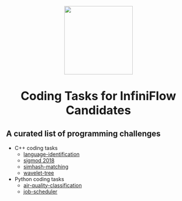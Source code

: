 <div align="center">
  <img width="187" src="https://user-images.githubusercontent.com/93570324/234292265-889228a8-7a68-4e2d-b891-f75262410af1.png"/>
</div>
<h1><p align="center" style="font-size: 32px;">
    <b>Coding Tasks for InfiniFlow Candidates</b>
  </p></h1>







## A curated list of programming challenges

- C++ coding tasks 
  - [language-identification](https://github.com/infiniflow/coding-tasks/tree/main/language-identification)
  - [sigmod 2018](https://github.com/infiniflow/coding-tasks/tree/main/sigmod-2018)
  - [simhash-matching](https://github.com/infiniflow/coding-tasks/tree/main/simhash-matching)
  - [wavelet-tree](https://github.com/infiniflow/coding-tasks/tree/main/wavelet-tree)
- Python coding tasks
  - [air-quality-classification](https://github.com/infiniflow/coding-tasks/tree/main/air-quality-classification)
  - [job-scheduler](https://github.com/infiniflow/coding-tasks/tree/main/job-scheduler)
